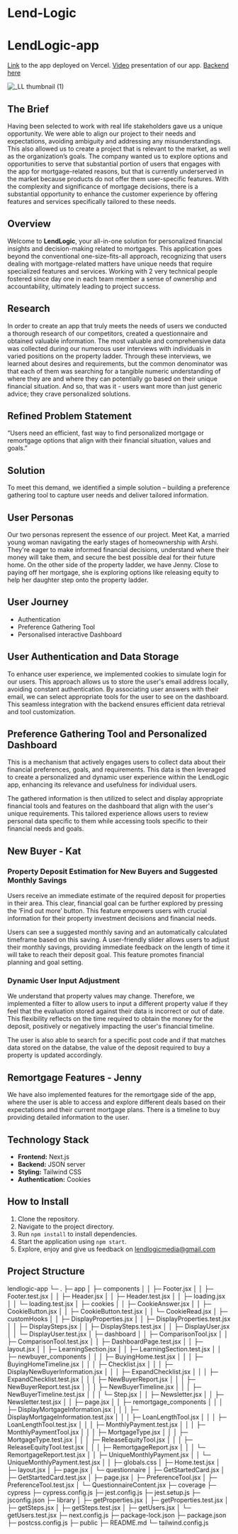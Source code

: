 # Lend-Logic

# LendLogic-app
[Link](https://land-logic-app-frontend.vercel.app/) to the app deployed on Vercel.
[Video](https://youtu.be/WsQBYR9njp8) presentation of our app.
[Backend here](https://github.com/MartiZu/LendLogic-backend)

![_LL thumbnail (1)](https://github.com/horiaomar25/Lend-Logic/assets/140801006/16ababa7-74ba-492e-a6e7-ebccd57007fd)

## The Brief
Having been selected to work with real life stakeholders gave us a unique opportunity. We were able to align our project to their needs and expectations, avoiding ambiguity and addressing any misunderstandings. This also allowed us to create a project that is relevant to the market, as well as the organization’s goals. The company wanted us to explore options and opportunities to serve that substantial portion of users that engages with the app for mortgage-related reasons, but that is currently underserved in the market because products do not offer them user-specific features. With the complexity and significance of mortgage decisions, there is a substantial opportunity to enhance the customer experience by offering features and services specifically tailored to these needs. 

## Overview
Welcome to **LendLogic**, your all-in-one solution for personalized financial insights and decision-making related to mortgages. This application goes beyond the conventional one-size-fits-all approach, recognizing that users dealing with mortgage-related matters have unique needs that require specialized features and services. Working with 2 very technical people fostered since day one in each team member a sense of ownership and accountability, ultimately leading to project success.

## Research
In order to create an app that truly meets the needs of users we conducted a thorough research of our competitors, created a questionnaire and obtained valuable information. The most valuable and comprehensive data was collected during our numerous user interviews with individuals in varied positions on the property ladder.
Through these interviews, we learned about desires and requirements, but the common denominator was that each of them was searching for a tangible numeric understanding of where they are and where they can potentially go based on their unique financial situation. And so, that was it - users want more than just generic advice; they crave personalized solutions. 

## Refined Problem Statement
“Users need an efficient, fast way to find personalized mortgage or remortgage options that align with their financial situation, values and goals.”

## Solution
To meet this demand, we identified a simple solution – building a preference gathering tool to capture user needs and deliver tailored information.

## User Personas
Our two personas represent the essence of our project. Meet Kat, a married young woman navigating the early stages of homeownership with Arshi. They're eager to make informed financial decisions, understand where their money will take them, and secure the best possible deal for their future home. On the other side of the property ladder, we have Jenny. Close to paying off her mortgage, she is exploring options like releasing equity to help her daughter step onto the property ladder.

## User Journey 
- Authentication
- Preference Gathering Tool
- Personalised interactive Dashboard

## User Authentication and Data Storage
To enhance user experience, we implemented cookies to simulate login for our users. This approach allows us to store the user's email address locally, avoiding constant authentication. By associating user answers with their email, we can select appropriate tools for the user to see on the dashboard. This seamless integration with the backend ensures efficient data retrieval and tool customization.

## Preference Gathering Tool and Personalized Dashboard
This is a mechanism that actively engages users to collect data about their financial preferences, goals, and requirements. This data is then leveraged to create a personalized and dynamic user experience within the LendLogic app, enhancing its relevance and usefulness for individual users.

The gathered information is then utilized to select and display appropriate financial tools and features on the dashboard that align with the user's unique requirements. This tailored experience allows users to review personal data specific to them while accessing tools specific to their financial needs and goals. 

## New Buyer - Kat
### Property Deposit Estimation for New Buyers and Suggested Monthly Savings
Users receive an immediate estimate of the required deposit for properties in their area. This clear, financial goal can be further explored by pressing the ‘Find out more’ button. This feature empowers users with crucial information for their property investment decisions and financial needs.

Users can see a suggested monthly saving and an automatically calculated timeframe based on this saving. A user-friendly slider allows users to adjust their monthly savings, providing immediate feedback on the length of time it will take to reach their deposit goal. This feature promotes financial planning and goal setting.

### Dynamic User Input Adjustment
We understand that property values may change. Therefore, we implemented a filter to allow users to input a different property value if they feel that the evaluation stored against their data is incorrect or out of date. This flexibility reflects on the time required to obtain the money for the deposit, positively or negatively impacting the user's financial timeline.

The user is also able to search for a specific post code and if that matches data stored on the databse, the value of the deposit required to buy a property is updated accordingly. 

## Remortgage Features - Jenny
We have also implemented features for the remortgage side of the app, where the user is able to access and explore different deals based on their expectations and their current mortgage plans. There is a timeline to buy providing detailed information to the user.

## Technology Stack

- **Frontend:** Next.js
- **Backend:** JSON server
- **Styling:** Tailwind CSS
- **Authentication:** Cookies

## How to Install

1. Clone the repository.
2. Navigate to the project directory.
3. Run `npm install` to install dependencies.
4. Start the application using `npm start`.
5. Explore, enjoy and give us feedback on lendlogicmedia@gmail.com 

## Project Structure
lendlogic-app
└─ .
   ├─ app
   │  ├─ components
   │  │  ├─ Footer.jsx
   │  │  ├─ Footer.test.jsx
   │  │  ├─ Header.jsx
   │  │  ├─ Header.test.jsx
   │  │  ├─ loading.jsx
   │  │  └─ loading.test.jsx
   │  ├─ cookies
   │  │  ├─ CookieAnswer.jsx
   │  │  ├─ CookieButton.jsx
   │  │  ├─ CookieButton.test.jsx
   │  │  └─ CookieRead.jsx
   │  ├─ customHooks
   │  │  ├─ DisplayProperties.jsx
   │  │  ├─ DisplayProperties.test.jsx
   │  │  ├─ DisplaySteps.jsx
   │  │  ├─ DisplaySteps.test.jsx
   │  │  ├─ DisplayUser.jsx
   │  │  └─ DisplayUser.test.jsx
   │  ├─ dashboard
   │  │  ├─ ComparisonTool.jsx
   │  │  ├─ ComparisonTool.test.jsx
   │  │  ├─ DashboardPage.test.jsx
   │  │  ├─ layout.jsx
   │  │  ├─ LearningSection.jsx
   │  │  ├─ LearningSection.test.jsx
   │  │  ├─ newbuyer_components
   │  │  │  ├─ BuyingHome.test.jsx
   │  │  │  ├─ BuyingHomeTimeline.jsx
   │  │  │  ├─ Checklist.jsx
   │  │  │  ├─ DisplayNewBuyerInformation.jsx
   │  │  │  ├─ ExpandChecklist.jsx
   │  │  │  ├─ ExpandChecklist.test.jsx
   │  │  │  ├─ NewBuyerReport.jsx
   │  │  │  ├─ NewBuyerReport.test.jsx
   │  │  │  ├─ NewBuyerTimeline.jsx
   │  │  │  ├─ NewBuyerTimeline.test.jsx
   │  │  │  └─ Step.jsx
   │  │  ├─ Newsletter.jsx
   │  │  ├─ Newsletter.test.jsx
   │  │  ├─ page.jsx
   │  │  ├─ remortgage_components
   │  │  │  ├─ DisplayMortgageInformation.jsx
   │  │  │  ├─ DisplayMortgageInformation.test.jsx
   │  │  │  ├─ LoanLengthTool.jsx
   │  │  │  ├─ LoanLengthTool.test.jsx
   │  │  │  ├─ MonthlyPayment.test.jsx
   │  │  │  ├─ MonthlyPaymentTool.jsx
   │  │  │  ├─ MortgageType.jsx
   │  │  │  ├─ MortgageType.test.jsx
   │  │  │  ├─ ReleaseEquityTool.jsx
   │  │  │  ├─ ReleaseEquityTool.test.jsx
   │  │  │  ├─ RemortgageReport.jsx
   │  │  │  └─ RemortgageReport.test.jsx
   │  │  ├─ UniqueMonthlyPayment.jsx
   │  │  └─ UniqueMonthlyPayment.test.jsx
   │  │  ├─ globals.css
   │  ├─ Home.test.jsx
   │  ├─ layout.jsx
   │  ├─ page.jsx
   │  └─ questionnaire
   │     ├─ GetStartedCard.jsx
   │     ├─ GetStartedCard.test.jsx
   │     ├─ page.jsx
   │     ├─ PreferenceTool.jsx
   │     ├─ PreferenceTool.test.jsx
   │     └─ QuestionnaireContent.jsx
   ├─ coverage
   ├─ cypress
   ├─ cypress.config.js
   ├─ jest.config.js
   ├─ jest.setup.js
   ├─ jsconfig.json
   ├─ library
   │  ├─ getProperties.jsx
   │  ├─ getProperties.test.jsx
   │  ├─ getSteps.jsx
   │  ├─ getSteps.test.jsx
   │  ├─ getUsers.jsx
   │  └─ getUsers.test.jsx
   ├─ next.config.js
   ├─ package-lock.json
   ├─ package.json
   ├─ postcss.config.js
   ├─ public
   ├─ README.md
   └─ tailwind.config.js
